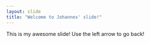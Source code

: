 ```yaml
---
layout: slide
title: "Welcome to Johannes' slide!"
---
```

This is my awesome slide!
Use the left arrow to go back!